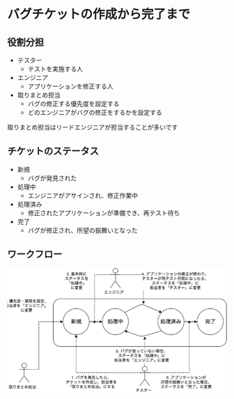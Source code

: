 # バグチケットの作成から完了まで

## 役割分担

* テスター
    * テストを実施する人
* エンジニア
    * アプリケーションを修正する人
* 取りまとめ担当
    * バグの修正する優先度を設定する
    * どのエンジニアがバグの修正をするかを設定する

取りまとめ担当はリードエンジニアが担当することが多いです


## チケットのステータス

* 新規
    * バグが発見された
* 処理中
    * エンジニアがアサインされ、修正作業中
* 処理済み
    * 修正されたアプリケーションが準備でき、再テスト待ち
* 完了
    * バグが修正され、所望の振舞いとなった



## ワークフロー

![](./BugTicketStateTransition.png)
